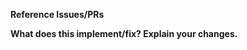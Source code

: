 <!--
Thanks for contributing a pull request! Please ensure you have taken a look at
the contribution guidelines: https://gplearn.readthedocs.io/en/stable/contributing.html
-->

**Reference Issues/PRs**
<!--
Example: Fixes #1234. See also #3456.
Please use keywords (e.g., Fixes) to create link to the issues or pull requests
you resolved, so that they will automatically be closed when your pull request
is merged. See https://github.com/blog/1506-closing-issues-via-pull-requests
-->

**What does this implement/fix? Explain your changes.**

<!-- Thanks for contributing! -->

